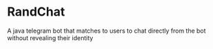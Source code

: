 # RandChat
A java telegram bot that matches to users to chat directly from the bot without revealing their identity
